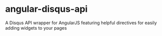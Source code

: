 angular-disqus-api
==================

A Disqus API wrapper for AngularJS featuring helpful directives for easily adding widgets to your pages
